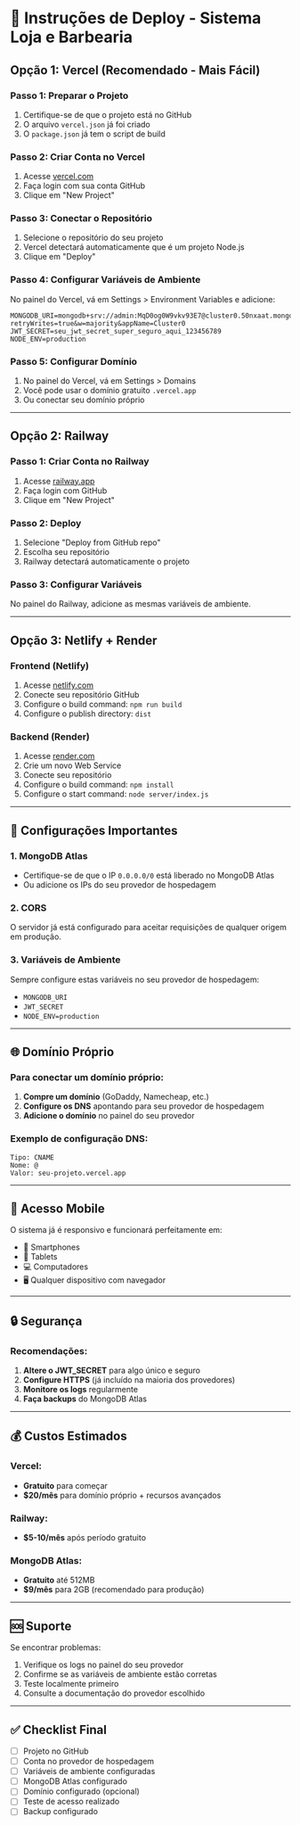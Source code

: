# 🚀 Instruções de Deploy - Sistema Loja e Barbearia

## Opção 1: Vercel (Recomendado - Mais Fácil)

### Passo 1: Preparar o Projeto
1. Certifique-se de que o projeto está no GitHub
2. O arquivo `vercel.json` já foi criado
3. O `package.json` já tem o script de build

### Passo 2: Criar Conta no Vercel
1. Acesse [vercel.com](https://vercel.com)
2. Faça login com sua conta GitHub
3. Clique em "New Project"

### Passo 3: Conectar o Repositório
1. Selecione o repositório do seu projeto
2. Vercel detectará automaticamente que é um projeto Node.js
3. Clique em "Deploy"

### Passo 4: Configurar Variáveis de Ambiente
No painel do Vercel, vá em Settings > Environment Variables e adicione:

```
MONGODB_URI=mongodb+srv://admin:MqD0og0W9vkv93E7@cluster0.50nxaat.mongodb.net/lojabarbearia?retryWrites=true&w=majority&appName=Cluster0
JWT_SECRET=seu_jwt_secret_super_seguro_aqui_123456789
NODE_ENV=production
```

### Passo 5: Configurar Domínio
1. No painel do Vercel, vá em Settings > Domains
2. Você pode usar o domínio gratuito `.vercel.app`
3. Ou conectar seu domínio próprio

---

## Opção 2: Railway

### Passo 1: Criar Conta no Railway
1. Acesse [railway.app](https://railway.app)
2. Faça login com GitHub
3. Clique em "New Project"

### Passo 2: Deploy
1. Selecione "Deploy from GitHub repo"
2. Escolha seu repositório
3. Railway detectará automaticamente o projeto

### Passo 3: Configurar Variáveis
No painel do Railway, adicione as mesmas variáveis de ambiente.

---

## Opção 3: Netlify + Render

### Frontend (Netlify)
1. Acesse [netlify.com](https://netlify.com)
2. Conecte seu repositório GitHub
3. Configure o build command: `npm run build`
4. Configure o publish directory: `dist`

### Backend (Render)
1. Acesse [render.com](https://render.com)
2. Crie um novo Web Service
3. Conecte seu repositório
4. Configure o build command: `npm install`
5. Configure o start command: `node server/index.js`

---

## 🔧 Configurações Importantes

### 1. MongoDB Atlas
- Certifique-se de que o IP `0.0.0.0/0` está liberado no MongoDB Atlas
- Ou adicione os IPs do seu provedor de hospedagem

### 2. CORS
O servidor já está configurado para aceitar requisições de qualquer origem em produção.

### 3. Variáveis de Ambiente
Sempre configure estas variáveis no seu provedor de hospedagem:
- `MONGODB_URI`
- `JWT_SECRET`
- `NODE_ENV=production`

---

## 🌐 Domínio Próprio

### Para conectar um domínio próprio:

1. **Compre um domínio** (GoDaddy, Namecheap, etc.)
2. **Configure os DNS** apontando para seu provedor de hospedagem
3. **Adicione o domínio** no painel do seu provedor

### Exemplo de configuração DNS:
```
Tipo: CNAME
Nome: @
Valor: seu-projeto.vercel.app
```

---

## 📱 Acesso Mobile

O sistema já é responsivo e funcionará perfeitamente em:
- 📱 Smartphones
- 📱 Tablets
- 💻 Computadores
- 🖥️ Qualquer dispositivo com navegador

---

## 🔒 Segurança

### Recomendações:
1. **Altere o JWT_SECRET** para algo único e seguro
2. **Configure HTTPS** (já incluído na maioria dos provedores)
3. **Monitore os logs** regularmente
4. **Faça backups** do MongoDB Atlas

---

## 💰 Custos Estimados

### Vercel:
- **Gratuito** para começar
- **$20/mês** para domínio próprio + recursos avançados

### Railway:
- **$5-10/mês** após período gratuito

### MongoDB Atlas:
- **Gratuito** até 512MB
- **$9/mês** para 2GB (recomendado para produção)

---

## 🆘 Suporte

Se encontrar problemas:
1. Verifique os logs no painel do seu provedor
2. Confirme se as variáveis de ambiente estão corretas
3. Teste localmente primeiro
4. Consulte a documentação do provedor escolhido

---

## ✅ Checklist Final

- [ ] Projeto no GitHub
- [ ] Conta no provedor de hospedagem
- [ ] Variáveis de ambiente configuradas
- [ ] MongoDB Atlas configurado
- [ ] Domínio configurado (opcional)
- [ ] Teste de acesso realizado
- [ ] Backup configurado 